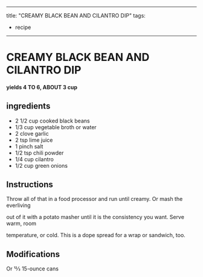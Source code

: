 
---
title: "CREAMY BLACK BEAN AND CILANTRO DIP"
tags:
  - recipe
---
# CREAMY BLACK BEAN AND CILANTRO DIP



#### yields  4 TO 6, ABOUT 3 cup


## ingredients
* 2 1/2 cup cooked black beans 
* 1/3 cup vegetable broth or water 
* 2 clove garlic 
* 2 tsp lime juice 
* 1 pinch salt 
* 1/2 tsp chili powder 
* 1/4 cup cilantro 
* 1/2 cup green onions 



## Instructions
Throw all of that    in a food processor and run until creamy. Or mash the everliving  

out of it with a potato masher until it is the consistency you want. Serve warm, room

temperature, or cold. This is a dope spread for a wrap or sandwich, too.



## Modifications
Or 12⁄3 15-ounce cans




